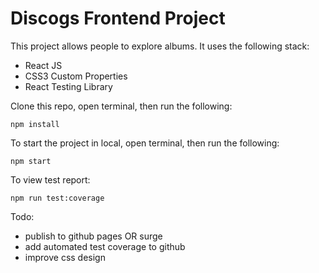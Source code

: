 # Discogs Frontend Project

This project allows people to explore albums. It uses the following stack:

- React JS
- CSS3 Custom Properties
- React Testing Library

Clone this repo, open terminal, then run the following:

```
npm install
```

To start the project in local, open terminal, then run the following:

```
npm start
```

To view test report:

```
npm run test:coverage

```

Todo:

- publish to github pages OR surge
- add automated test coverage to github
- improve css design
